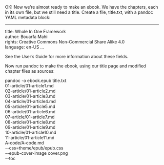 OK! Now we’re almost ready to make an ebook. We have the chapters, each in its own file, but we still need a title. Create a file, title.txt, with a pandoc YAML metadata block:


---
title: Whole In One Framework \
author: Bouarfa Mahi \
rights:  Creative Commons Non-Commercial Share Alike 4.0 \
language: en-US
...

See the User’s Guide for more information about these fields.

Now run pandoc to make the ebook, using our title page and modified chapter files as sources:

pandoc -o ebook.epub title.txt \
  01-article/01-article1.md \
  02-article/01-article2.md \
  03-article/01-article3.md \
  04-article/01-article4.md \
  05-article/01-article5.md \
  06-article/01-article6.md \
  07-article/01-article7.md \
  08-article/01-article8.md \
  09-article/01-article9.md \
  10-article/01-article10.md \
  11-article/01-article11.md \
  A-code/A-code.md \
  --css=theme/epub/epub.css \
  --epub-cover-image cover.png \
  --toc

 
